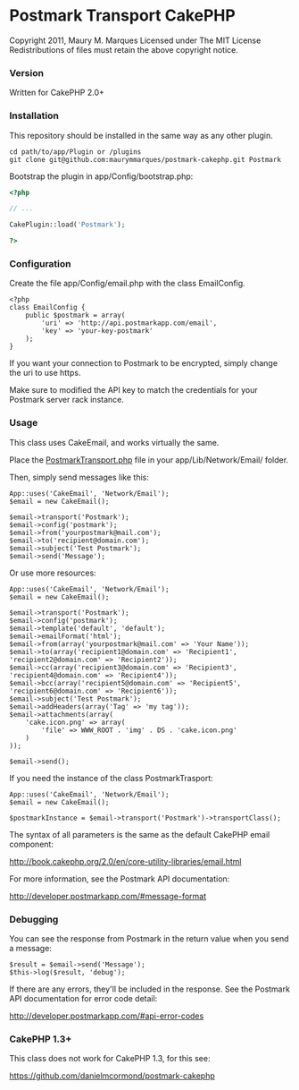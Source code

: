 # Postmark Transport CakePHP

Copyright 2011, Maury M. Marques
Licensed under The MIT License
Redistributions of files must retain the above copyright notice.


### Version

Written for CakePHP 2.0+


### Installation

This repository should be installed in the same way as any other plugin.

```
cd path/to/app/Plugin or /plugins
git clone git@github.com:maurymmarques/postmark-cakephp.git Postmark
```

Bootstrap the plugin in app/Config/bootstrap.php:

```php
<?php

// ...

CakePlugin::load('Postmark');

?>
```


### Configuration

Create the file app/Config/email.php with the class EmailConfig.

	<?php
	class EmailConfig {
		public $postmark = array(
			'uri' => 'http://api.postmarkapp.com/email',
			'key' => 'your-key-postmark'
		);
	}

If you want your connection to Postmark to be encrypted, simply change the uri to use https.

Make sure to modified the API key to match the credentials for your Postmark server rack instance.


### Usage

This class uses CakeEmail, and works virtually the same.

Place the [PostmarkTransport.php](https://github.com/maurymmarques/postmark-cakephp/blob/master/app/Lib/Network/Email/PostmarkTransport.php) file in your app/Lib/Network/Email/ folder.	

Then, simply send messages like this:

	App::uses('CakeEmail', 'Network/Email');
	$email = new CakeEmail();

	$email->transport('Postmark');
	$email->config('postmark');
	$email->from('yourpostmark@mail.com');
	$email->to('recipient@domain.com');
	$email->subject('Test Postmark');
	$email->send('Message');

Or use more resources:

	App::uses('CakeEmail', 'Network/Email');
	$email = new CakeEmail();

	$email->transport('Postmark');
	$email->config('postmark');
	$email->template('default', 'default');
	$email->emailFormat('html');
	$email->from(array('yourpostmark@mail.com' => 'Your Name'));
	$email->to(array('recipient1@domain.com' => 'Recipient1', 'recipient2@domain.com' => 'Recipient2'));
	$email->cc(array('recipient3@domain.com' => 'Recipient3', 'recipient4@domain.com' => 'Recipient4'));
	$email->bcc(array('recipient5@domain.com' => 'Recipient5', 'recipient6@domain.com' => 'Recipient6'));
	$email->subject('Test Postmark');
	$email->addHeaders(array('Tag' => 'my tag'));
	$email->attachments(array(
	    'cake.icon.png' => array(
	        'file' => WWW_ROOT . 'img' . DS . 'cake.icon.png'
		)
	));

	$email->send();

If you need the instance of the class PostmarkTrasport:
	
	App::uses('CakeEmail', 'Network/Email');
	$email = new CakeEmail();
	
	$postmarkInstance = $email->transport('Postmark')->transportClass();

The syntax of all parameters is the same as the default CakePHP email component:

http://book.cakephp.org/2.0/en/core-utility-libraries/email.html

For more information, see the Postmark API documentation:

http://developer.postmarkapp.com/#message-format


### Debugging

You can see the response from Postmark in the return value when you send a message:

	$result = $email->send('Message');
	$this->log($result, 'debug');

If there are any errors, they'll be included in the response. See the Postmark API documentation for error code detail:

http://developer.postmarkapp.com/#api-error-codes
	
	
### CakePHP 1.3+

This class does not work for CakePHP 1.3, for this see:
	
https://github.com/danielmcormond/postmark-cakephp